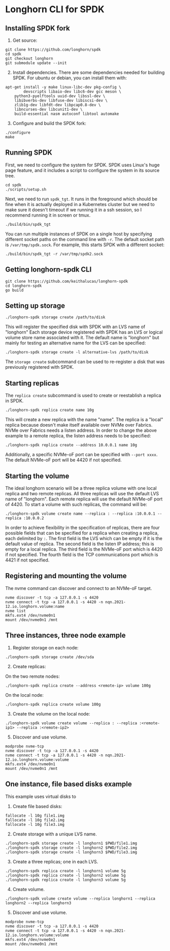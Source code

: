 # Longhorn CLI for SPDK

## Installing SPDK fork

1. Get source:

```
git clone https://github.com/longhorn/spdk
cd spdk
git checkout longhorn
git submodule update --init
```

2. Install dependencies.  There are some dependencies needed for building
SPDK.  For ubuntu or debian, you can install them with:

```
apt-get install -y make linux-libc-dev pkg-config \
        devscripts libaio-dev libc6-dev gcc meson \
	python3-pyelftools uuid-dev libssl-dev \
	libibverbs-dev libfuse-dev libiscsi-dev \
	zlib1g-dev libfdt-dev libpcap0.8-dev \
	libncurses-dev libcunit1-dev \
	build-essential nasm autoconf libtool automake
```

3. Configure and build the SPDK fork:

```
./configure
make
```

## Running SPDK

First, we need to configure the system for SPDK.  SPDK uses Linux's huge
page feature, and it includes a script to configure the system in its
source tree.

```
cd spdk
./scripts/setup.sh
```

Next, we need to run `spdk_tgt`.  It runs in the foreground which should be
fine when it is actually deployed in a Kubernetes cluster but we need to
make sure it doesn't timeout if we running it in a ssh session, so I
recommend running it in screen or tmux.

```
./build/bin/spdk_tgt
```

You can run multiple instances of SPDK on a single host by specifying
different socket paths on the command line with `-r`.  The default socket
path is `/var/tmp/spdk.sock`.  For example, this starts SPDK with a
different socket:

```
./build/bin/spdk_tgt -r /var/tmp/spdk2.sock
```

## Getting longhorn-spdk CLI

```
git clone https://github.com/keithalucas/longhorn-spdk
cd longhorn-spdk
go build
```

## Setting up storage


```
./longhorn-spdk storage create /path/to/disk
```

This will register the specified disk with SPDK with an LVS name of "longhorn"
Each storage device registered with SPDK has an LVS or logical volume store
name associated with it.  The default name is "longhorn" but mainly for
testing an alternative name for the LVS can be specified:

```
./longhorn-spdk storage create -l alternative-lvs /path/to/disk
```

The `storage create` subcommand can be used to re-register a disk that was
previously registered with SPDK.

## Starting replicas

The `replica create` subcommand is used to create or reestablish a replica in
SPDK.

```
./longhorn-spdk replica create name 10g
```

This will create a new replica with the name "name".  The replica
is a "local" replica because doesn't make itself available over NVMe over
Fabrics.  NVMe over Fabrics needs a listen address.  In order to change the
above example to a remote replica, the listen address needs to be specified:

```
./longhorn-spdk replica create --address 10.0.0.1 name 10g
```

Additionally, a specific NVMe-oF port can be specified with `--port xxxx`.
The default NVMe-oF port will be 4420 if not specified.

## Starting the volume

The ideal longhorn scenario will be a three replica volume with one local
replica and two remote replicas.  All three replicas will use the default
LVS name of "longhorn".  Each remote replica will use the default NVMe-oF
port of 4420.  To start a volume with such replicas, the command will be:

```
./longhorn-spdk volume create name --replica : --replica :10.0.0.1 --replica :10.0.0.2
```

In order to achieve flexibility in the specification of replicas, there are
four possible fields that can be specified for a replica when creating a
replica, each delimited by `:`.  The first field is the LVS which can be empty
if it is the default value of replica.  The second field is the listen IP
address; this is empty for a local replica.  The third field is the NVMe-oF
port which is 4420 if not specified.  The fourth field is the TCP
communications port which is 4421 if not specified.

## Registering and mounting the volume

The nvme command can discover and connect to an NVMe-oF target.

```
nvme discover -t tcp -a 127.0.0.1 -s 4420
nvme connect -t tcp -a 127.0.0.1 -s 4420 -n nqn.2021-12.io.longhorn.volume:name
nvme list
mkfs.ext4 /dev/nvme0n1
mount /dev/nvme0n1 /mnt
```
## Three instances, three node example

1. Register storage on each node:

```
./longhorn-spdk storage create /dev/sda
```

2. Create replicas:

On the two remote nodes:

```
./longhorn-spdk replica create --address <remote-ip> volume 100g
```

On the local node:

```
./longhorn-spdk replica create volume 100g
```

3. Create the volume on the local node:

```
./longhorn-spdk volume create volume --replica : --replica :<remote-ip1> --replica :<remote-ip2>
```

5. Discover and use volume.

```
modprobe nvme-tcp
nvme discover -t tcp -a 127.0.0.1 -s 4420
nvme connect -t tcp -a 127.0.0.1 -s 4420 -n nqn.2021-12.io.longhorn.volume:volume
mkfs.ext4 /dev/nvme0n1
mount /dev/nvme0n1 /mnt

```
## One instance, file based disks example

This example uses virtual disks to

1. Create file based disks:

```
fallocate -l 10g file1.img
fallocate -l 10g file2.img
fallocate -l 10g file3.img
```

2. Create storage with a unique LVS name.

```
./longhorn-spdk storage create -l longhorn1 $PWD/file1.img
./longhorn-spdk storage create -l longhorn2 $PWD/file2.img
./longhorn-spdk storage create -l longhorn3 $PWD/file3.img
```

3. Create a three replicas; one in each LVS.
```
./longhorn-spdk replica create -l longhorn1 volume 5g
./longhorn-spdk replica create -l longhorn2 volume 5g
./longhorn-spdk replica create -l longhorn3 volume 5g
```

4. Create volume.
```
./longhorn-spdk volume create volume --replica longhorn1 --replica longhorn2 --replica longhorn3
```

5. Discover and use volume.

```
modprobe nvme-tcp
nvme discover -t tcp -a 127.0.0.1 -s 4420
nvme connect -t tcp -a 127.0.0.1 -s 4420 -n nqn.2021-12.io.longhorn.volume:volume
mkfs.ext4 /dev/nvme0n1
mount /dev/nvme0n1 /mnt
```
